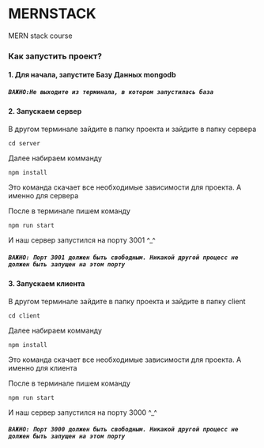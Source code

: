 # MERNSTACK
MERN stack course

### Как запустить проект?

#### 1. Для начала, запустите Базу Данных mongodb

##### `ВАЖНО:Не выходите из терминала, в котором запустилась база`

#### 2. Запускаем сервер 

В другом терминале зайдите в папку проекта и зайдите в папку сервера 

```
cd server
```

Далее набираем комманду  

```
npm install
```
Это команда скачает все необходимые зависимости для проекта. А именно для сервера

После в терминале пишем команду 
```
npm run start
```
И наш сервер запустился на порту 3001 ^_^

##### `ВАЖНО: Порт 3001 должен быть свободным. Никакой другой процесс не должен быть запущен на этом порту`

#### 3. Запускаем клиента 
В другом терминале зайдите в папку проекта и зайдите в папку client 

```
cd client
```

Далее набираем комманду  

```
npm install
```
Это команда скачает все необходимые зависимости для проекта. А именно для клиента

После в терминале пишем команду 
```
npm run start
```
И наш сервер запустился на порту 3000 ^_^

##### `ВАЖНО: Порт 3000 должен быть свободным. Никакой другой процесс не должен быть запущен на этом порту`